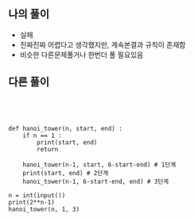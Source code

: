 ## 나의 풀이
- 실패
- 진짜진짜 어렵다고 생각했지만, 계속본결과 규칙이 존재함
- 비슷한 다른문제풀거나 한번더 풀 필요있음

## 다른 풀이
<pre>
<code>



def hanoi_tower(n, start, end) :
    if n == 1 :
        print(start, end)
        return
       
    hanoi_tower(n-1, start, 6-start-end) # 1단계
    print(start, end) # 2단계
    hanoi_tower(n-1, 6-start-end, end) # 3단계
    
n = int(input())
print(2**n-1)
hanoi_tower(n, 1, 3)

</code>
</pre>
